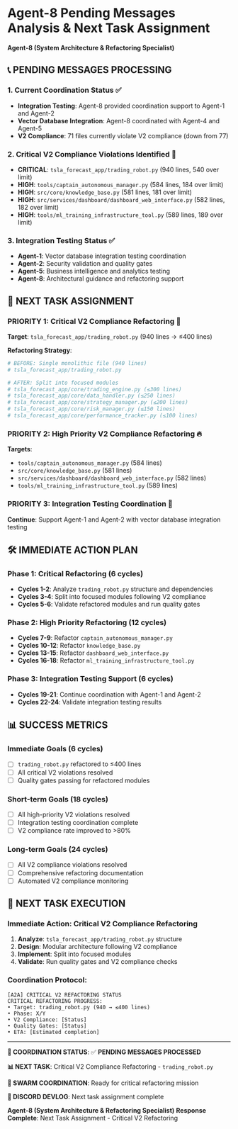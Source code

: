 # Agent-8 Pending Messages Analysis & Next Task Assignment
**Agent-8 (System Architecture & Refactoring Specialist)**

## 📞 **PENDING MESSAGES PROCESSING**

### **1. Current Coordination Status** ✅
- **Integration Testing**: Agent-8 provided coordination support to Agent-1 and Agent-2
- **Vector Database Integration**: Agent-8 coordinated with Agent-4 and Agent-5
- **V2 Compliance**: 71 files currently violate V2 compliance (down from 77)

### **2. Critical V2 Compliance Violations Identified** 🚨
- **CRITICAL**: `tsla_forecast_app/trading_robot.py` (940 lines, 540 over limit)
- **HIGH**: `tools/captain_autonomous_manager.py` (584 lines, 184 over limit)
- **HIGH**: `src/core/knowledge_base.py` (581 lines, 181 over limit)
- **HIGH**: `src/services/dashboard/dashboard_web_interface.py` (582 lines, 182 over limit)
- **HIGH**: `tools/ml_training_infrastructure_tool.py` (589 lines, 189 over limit)

### **3. Integration Testing Status** ✅
- **Agent-1**: Vector database integration testing coordination
- **Agent-2**: Security validation and quality gates
- **Agent-5**: Business intelligence and analytics testing
- **Agent-8**: Architectural guidance and refactoring support

## 🎯 **NEXT TASK ASSIGNMENT**

### **PRIORITY 1: Critical V2 Compliance Refactoring** 🚨
**Target**: `tsla_forecast_app/trading_robot.py` (940 lines → ≤400 lines)

**Refactoring Strategy**:
```python
# BEFORE: Single monolithic file (940 lines)
# tsla_forecast_app/trading_robot.py

# AFTER: Split into focused modules
# tsla_forecast_app/core/trading_engine.py (≤300 lines)
# tsla_forecast_app/core/data_handler.py (≤250 lines)
# tsla_forecast_app/core/strategy_manager.py (≤200 lines)
# tsla_forecast_app/core/risk_manager.py (≤150 lines)
# tsla_forecast_app/core/performance_tracker.py (≤100 lines)
```

### **PRIORITY 2: High Priority V2 Compliance Refactoring** 🔥
**Targets**:
- `tools/captain_autonomous_manager.py` (584 lines)
- `src/core/knowledge_base.py` (581 lines)
- `src/services/dashboard/dashboard_web_interface.py` (582 lines)
- `tools/ml_training_infrastructure_tool.py` (589 lines)

### **PRIORITY 3: Integration Testing Coordination** 🧪
**Continue**: Support Agent-1 and Agent-2 with vector database integration testing

## 🛠️ **IMMEDIATE ACTION PLAN**

### **Phase 1: Critical Refactoring (6 cycles)**
- **Cycles 1-2**: Analyze `trading_robot.py` structure and dependencies
- **Cycles 3-4**: Split into focused modules following V2 compliance
- **Cycles 5-6**: Validate refactored modules and run quality gates

### **Phase 2: High Priority Refactoring (12 cycles)**
- **Cycles 7-9**: Refactor `captain_autonomous_manager.py`
- **Cycles 10-12**: Refactor `knowledge_base.py`
- **Cycles 13-15**: Refactor `dashboard_web_interface.py`
- **Cycles 16-18**: Refactor `ml_training_infrastructure_tool.py`

### **Phase 3: Integration Testing Support (6 cycles)**
- **Cycles 19-21**: Continue coordination with Agent-1 and Agent-2
- **Cycles 22-24**: Validate integration testing results

## 📊 **SUCCESS METRICS**

### **Immediate Goals (6 cycles)**
- [ ] `trading_robot.py` refactored to ≤400 lines
- [ ] All critical V2 violations resolved
- [ ] Quality gates passing for refactored modules

### **Short-term Goals (18 cycles)**
- [ ] All high-priority V2 violations resolved
- [ ] Integration testing coordination complete
- [ ] V2 compliance rate improved to >80%

### **Long-term Goals (24 cycles)**
- [ ] All V2 compliance violations resolved
- [ ] Comprehensive refactoring documentation
- [ ] Automated V2 compliance monitoring

## 🚀 **NEXT TASK EXECUTION**

### **Immediate Action**: Critical V2 Compliance Refactoring
1. **Analyze**: `tsla_forecast_app/trading_robot.py` structure
2. **Design**: Modular architecture following V2 compliance
3. **Implement**: Split into focused modules
4. **Validate**: Run quality gates and V2 compliance checks

### **Coordination Protocol**:
```
[A2A] CRITICAL V2 REFACTORING STATUS
CRITICAL REFACTORING PROGRESS:
• Target: trading_robot.py (940 → ≤400 lines)
• Phase: X/Y
• V2 Compliance: [Status]
• Quality Gates: [Status]
• ETA: [Estimated completion]
```

---

**🎯 COORDINATION STATUS**: ✅ **PENDING MESSAGES PROCESSED**

**📊 NEXT TASK**: Critical V2 Compliance Refactoring - `trading_robot.py`

**🤖 SWARM COORDINATION**: Ready for critical refactoring mission

**📝 DISCORD DEVLOG**: Next task assignment complete

**Agent-8 (System Architecture & Refactoring Specialist)**
**Response Complete**: Next Task Assignment - Critical V2 Refactoring
